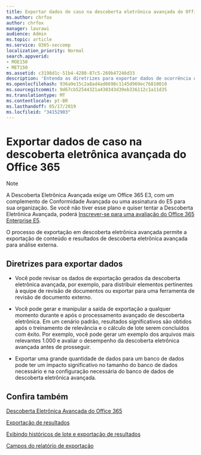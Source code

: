 ```yaml
---
title: Exportar dados de caso na descoberta eletrônica avançada do Office 365
ms.author: chrfox
author: chrfox
manager: laurawi
audience: Admin
ms.topic: article
ms.service: O365-seccomp
localization_priority: Normal
search.appverid:
- MOE150
- MET150
ms.assetid: c3198d1c-51b4-4280-87c5-269b47246d33
description: 'Entenda as diretrizes para exportar dados de ocorrência de descoberta eletrônica e resultados para revisão usando o processo de exportação na descoberta eletrônica avançada do Office 365.  '
ms.openlocfilehash: 936a9e15c2a8ad4ad6698c1145d969ec76810010
ms.sourcegitcommit: 9d67cb52544321a430343d39eb336112c1a11d35
ms.translationtype: MT
ms.contentlocale: pt-BR
ms.lasthandoff: 05/17/2019
ms.locfileid: "34152903"
---
```

# <a name="export-case-data-in-office-365-advanced-ediscovery"></a>Exportar dados de caso na descoberta eletrônica avançada do Office 365

> [!NOTE]
> A Descoberta Eletrônica Avançada exige um Office 365 E3, com um complemento de Conformidade Avançada ou uma assinatura do E5 para sua organização. Se você não tiver esse plano e quiser tentar a Descoberta Eletrônica Avançada, poderá [Inscrever-se para uma avaliação do Office 365 Enterprise E5](https://go.microsoft.com/fwlink/p/?LinkID=698279). 
  
O processo de exportação em descoberta eletrônica avançada permite a exportação de conteúdo e resultados de descoberta eletrônica avançada para análise externa. 
  
## <a name="guidelines-for-exporting-data"></a>Diretrizes para exportar dados

- Você pode revisar os dados de exportação gerados da descoberta eletrônica avançada, por exemplo, para distribuir elementos pertinentes à equipe de revisão de documentos ou exportar para uma ferramenta de revisão de documento externo.
    
- Você pode gerar e manipular a saída de exportação a qualquer momento durante e após o processamento avançado de descoberta eletrônica. Em um cenário padrão, resultados significativos são obtidos após o treinamento de relevância e o cálculo de lote serem concluídos com êxito. Por exemplo, você pode gerar um exemplo dos arquivos mais relevantes 1.000 e avaliar o desempenho da descoberta eletrônica avançada antes de prosseguir.
    
- Exportar uma grande quantidade de dados para um banco de dados pode ter um impacto significativo no tamanho do banco de dados necessário e na configuração necessária do banco de dados de descoberta eletrônica avançada.
    
## <a name="see-also"></a>Confira também

[Descoberta Eletrônica Avançada do Office 365](office-365-advanced-ediscovery.md)
  
[Exportação de resultados](export-results-in-advanced-ediscovery.md)
  
[Exibindo históricos de lote e exportação de resultados](view-batch-history-and-export-past-results.md)

[Campos do relatório de exportação](export-report-fields-in-advanced-ediscovery.md)

